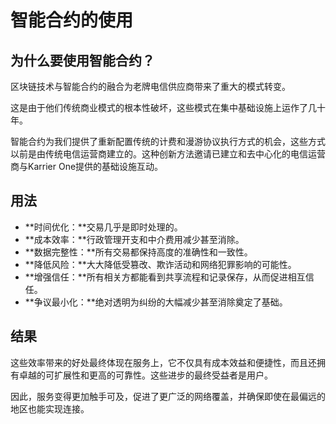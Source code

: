 # 智能合约的使用

## 为什么要使用智能合约？

区块链技术与智能合约的融合为老牌电信供应商带来了重大的模式转变。

这是由于他们传统商业模式的根本性破坏，这些模式在集中基础设施上运作了几十年。

智能合约为我们提供了重新配置传统的计费和漫游协议执行方式的机会，这些方式以前是由传统电信运营商建立的。这种创新方法邀请已建立和去中心化的电信运营商与Karrier One提供的基础设施互动。

## 用法

* **时间优化：**交易几乎是即时处理的。
* **成本效率：**行政管理开支和中介费用减少甚至消除。
* **数据完整性：**所有交易都保持高度的准确性和一致性。
* **降低风险：**大大降低受篡改、欺诈活动和网络犯罪影响的可能性。
* **增强信任：**所有相关方都能看到共享流程和记录保存，从而促进相互信任。
* **争议最小化：**绝对透明为纠纷的大幅减少甚至消除奠定了基础。

## 结果

这些效率带来的好处最终体现在服务上，它不仅具有成本效益和便捷性，而且还拥有卓越的可扩展性和更高的可靠性。这些进步的最终受益者是用户。

因此，服务变得更加触手可及，促进了更广泛的网络覆盖，并确保即使在最偏远的地区也能实现连接。
